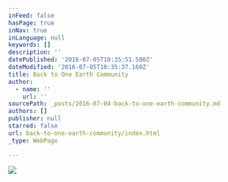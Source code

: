 ```yaml
---
inFeed: false
hasPage: true
inNav: true
inLanguage: null
keywords: []
description: ''
datePublished: '2016-07-05T10:35:51.500Z'
dateModified: '2016-07-05T10:35:37.160Z'
title: Back to One Earth Community
author:
  - name: ''
    url: ''
sourcePath: _posts/2016-07-04-back-to-one-earth-community.md
authors: []
publisher: null
starred: false
url: back-to-one-earth-community/index.html
_type: WebPage

---
```

![](https://the-grid-user-content.s3-us-west-2.amazonaws.com/abc71b4a-0b6b-426c-a229-7951fed7d806.png)